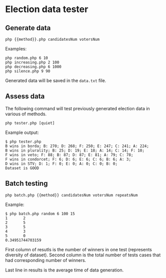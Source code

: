 # Election data tester

## Generate data

```
php {{method}}.php candidatesNum votersNum
```

Examples:


```
php random.php 6 10
php increasing.php 2 100
php decreasing.php 6 1000
php silence.php 9 90
```

Generated data will be saved in the `data.txt` file.

## Assess data

The following command will test previously generated election data in various of methods.

```
php tester.php [quiet]
```

Example output:

```
$ php tester.php
B wins in borda; B: 270; D: 268; F: 250; E: 247; C: 241; A: 224;
B wins in plurality; B: 25; D: 19; E: 18; A: 14; C: 14; F: 10;
F wins in veto; F: 88; B: 87; D: 87; E: 81; A: 79; C: 78;
F wins in condorcet; F: 6; D: 6; E: 6; C: 6; B: 6; A: 3;
D wins in STV; D: 1; F: 0; E: 0; A: 0; C: 0; B: 0;
Dataset is GOOD
```

## Batch testing

```
php batch.php {{method}} candidatesNum votersNum repeatsNum
```

Example:

```
$ php batch.php random 6 100 15
1       2
2       5
3       5
4       3
5       0
0.34951744703159
```

First column of resutls is the number of winners in one test (represents diversity of dataset).
Second column is the total number of tests cases that had corresponding number of winners.

Last line in results is the average time of data generation.



